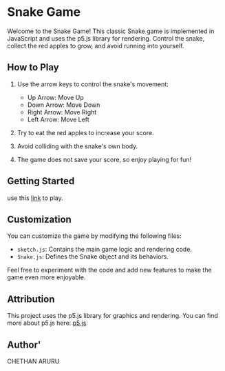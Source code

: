 # Snake Game

Welcome to the Snake Game! This classic Snake game is implemented in JavaScript and uses the p5.js library for rendering. Control the snake, collect the red apples to grow, and avoid running into yourself.

## How to Play

1. Use the arrow keys to control the snake's movement:
   - Up Arrow: Move Up
   - Down Arrow: Move Down
   - Right Arrow: Move Right
   - Left Arrow: Move Left

2. Try to eat the red apples to increase your score.

3. Avoid colliding with the snake's own body.

4. The game does not save your score, so enjoy playing for fun!

## Getting Started

use this [link]() to play.

## Customization

You can customize the game by modifying the following files:

- `sketch.js`: Contains the main game logic and rendering code.
- `Snake.js`: Defines the Snake object and its behaviors.

Feel free to experiment with the code and add new features to make the game even more enjoyable.

## Attribution

This project uses the p5.js library for graphics and rendering. You can find more about p5.js here: [p5.js](https://p5js.org/)

## Author'
CHETHAN ARURU

